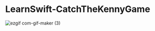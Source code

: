# LearnSwift-CatchTheKennyGame
![ezgif com-gif-maker (3)](https://user-images.githubusercontent.com/80515499/159046706-c2c155a3-6c0c-401c-8b9a-c24b953de82c.gif)
